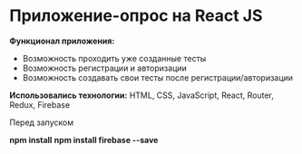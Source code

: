 # Приложение-опрос на React JS

**Функционал приложения:**
- Возможность проходить уже созданные тесты
- Возможность регистрации и авторизации
- Возможность создавать свои тесты после регистрации/авторизации

**Использовались технологии:** HTML, CSS, JavaScript, React, Router, Redux, Firebase

Перед запуском

**npm install**
**npm install firebase --save**
